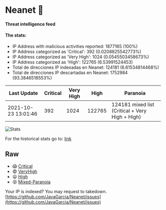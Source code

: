 # Neanet :hocho:
#### Threat intelligence feed
#### The stats:

- IP Address with malicious activities reported: 1877165 (100%)
- IP Address categorized as 'Critical':  392 (0.0208825542773%)
- IP Address categorized as 'Very High':  1024 (0.0545503458673%)
- IP Address categorized as 'High':  122765 (6.53991524453)
- Total de direcciones IP indexadas en Neanet:  124181 (6.61534814468%)
- Total de direcciones IP descartadas en Neanet:  1752984 (93.3846518553%)

| Last Update | Critical | Very High | High | Paranoia |
| --- | --- | --- | --- | --- |
| 2021-10-23 13:01:46 | 392 | 1024 | 122765 | 124181 mixed list (Critical + Very High + High)|

![Stats](https://docs.google.com/spreadsheets/d/e/2PACX-1vSnaNMIXVabIpDJjufMlzH7poXnshF3mgd8Is1g9ytUEzVsP5my4Trn8f-xkoLLQ38xpL3HtmUexLo6/pubchart?oid=501124687&format=image)

For the historical stats go to: [link](/stats.csv)
## Raw
- :scream: [Critical](https://raw.githubusercontent.com/JavaGarcia/Neanet/master/blacklists/neanet_critical.txt)
- :fearful: [VeryHigh](https://raw.githubusercontent.com/JavaGarcia/Neanet/master/blacklists/neanet_veryHigh.txtt)
- :frowning: [High](https://raw.githubusercontent.com/JavaGarcia/Neanet/master/blacklists/neanet_high.txt)
- :dizzy_face: [Mixed-Paranoia](https://raw.githubusercontent.com/JavaGarcia/Neanet/master/blacklists/neanet_all.txt)


Your IP is indexed? You may request to takedown. [https://github.com/JavaGarcia/Neanet/issues](https://github.com/JavaGarcia/Neanet/issues)


































































































































































































































































































































































































































































































































































































































































































































































































































































































































































































































































































































































































































































































































































































































































































































































































































































































































































































































































































































































































































































































































































































































































































































































































































































































































































































































































































































































































































































































































































































































































































































































































































































































































































































































































































































































































































































































































































































































































































































































































































































































































































































































































































































































































































































































































































































































































































































































































































































































































































































































































































































































































































































































































































































































































































































































































































































































































































































































































































































































































































































































































































































































































































































































































































































































































































































































































































































































































































































































































































































































































































































































































































































































































































































































































































































































































































































































































































































































































































































































































































































































































































































































































































































































































































































































































































































































































































































































































































































































































































































































































































































































































































































































































































































































































































































































































































































































































































































































